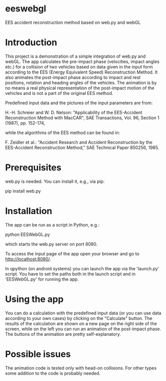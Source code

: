 # eeswebgl
EES accident reconstruction method based on web.py and webGL

# Introduction

This project is a demonstration of a simple integration of web.py and webGL. The app calculates the pre-impact phase (velocities, impact angles etc.) for a collision of two vehicles based on data given in the input form according to the EES (Energy Equivalent Speed) Reconstruction Method. It also animates the post-impact phase according to impact and rest positions, rotation and heading angles of the vehicles. The animation is by no means a real physical representation of the post-impact motion of the vehicles and is not a part of the original EES method.

Predefined input data and the pictures of the input parameters are from:

H.-H. Schreier and W. D. Nelson: "Applicability of the EES-Accident Reconstruction Method with MacCAR", SAE Transactions, Vol. 96, Section 1 (1987), pp. 152-174,

while the algorithms of the EES method can be found in:

F. Zeidler et al.: "Accident Research and Accident Reconstruction by the EES-Accident Reconstruction Method," SAE Technical Paper 850256, 1985.

# Prerequisites

web.py is needed. You can install it, e.g., via pip:

  pip install web.py

# Installation

The app can be run as a script in Python, e.g.:

  python EESWebGL.py

which starts the web.py server on port 8080.

To access the input page of the app open your browser and go to [http://localhost:8080/](http://localhost:8080/).

In qpython (on android systems) you can launch the app via the 'launch.py' script. You have to set the paths both in the launch script and in 'EESWebGL.py' for running the app.

# Using the app

You can do a calculation with the predefined input data (or you can use data according to your own cases) by clicking on the "Calculate" button. The results of the calculation are shown on a new page on the right side of the screen, while on the left you can run an animation of the post-impact phase. The buttons of the animation are pretty self-explanatory.

# Possible issues

The animation code is tested only with head-on collisions. For other types some addition to the code is probably needed.
